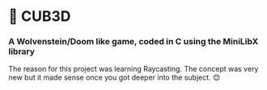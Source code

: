 # 🧊 CUB3D
### A Wolvenstein/Doom like game, coded in C using the MiniLibX library

The reason for this project was learning Raycasting. The concept was very new but it made sense once you got deeper into the subject. 😊
